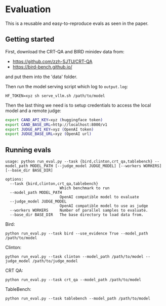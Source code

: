 # Evaluation

This is a reusable and easy-to-reproduce evals as seen in the paper.

## Getting started

First, download the CRT-QA and BIRD minidev data from:

- https://github.com/zzh-SJTU/CRT-QA
- https://bird-bench.github.io/

and put them into the 'data' folder.

Then run the model serving script which log to `output.log`:

```
HF_TOKEN=xyz sh serve_vllm.sh /path/to/model
```


Then the last thing we need is to setup credentials to access the local model and a remote judge:

```bash
export CAND_API_KEY=xyz (huggingface token)
export CAND_BASE_URL=http://localhost:8000/v1
export JUDGE_API_KEY=xyz (OpenAI token)
export JUDGE_BASE_URL=xyz (OpenAI url)
```



## Running evals

```
usage: python run_eval.py --task {bird,clinton,crt_qa,tablebench} --model_path MODEL_PATH [--judge_model JUDGE_MODEL] [--workers WORKERS] [--base_dir BASE_DIR]

options:
  --task {bird,clinton,crt_qa,tablebench}
                        Which benchmark to run
  --model_path MODEL_PATH
                        OpenAI compatible model to evaluate
  --judge_model JUDGE_MODEL
                        OpenAI compatible model to use as judge
  --workers WORKERS     Number of parallel samples to evaluate.
  --base_dir BASE_DIR   The base directory to load data from.
```


Bird:

```
python run_eval.py --task bird --use_evidence True --model_path /path/to/model
```

Clinton:

```
python run_eval.py --task clinton --model_path /path/to/model --judge_model /path/to/judge_model
```

CRT QA:

```
python run_eval.py --task crt_qa --model_path /path/to/model
```

TableBench:

```
python run_eval.py --task tablebench --model_path /path/to/model
```
